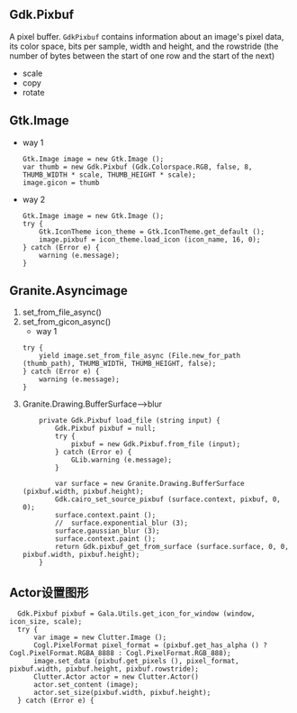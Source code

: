 ## Gdk.Pixbuf
A pixel buffer.
`GdkPixbuf` contains information about an image's pixel data, its color space, bits per sample, width and height, and the rowstride (the number of bytes between the start of one row and the start of the next)
- scale
- copy
- rotate
  
## Gtk.Image
- way 1
    ```vala
    Gtk.Image image = new Gtk.Image ();
    var thumb = new Gdk.Pixbuf (Gdk.Colorspace.RGB, false, 8, THUMB_WIDTH * scale, THUMB_HEIGHT * scale);
    image.gicon = thumb
    ```
- way 2
    ```vala
    Gtk.Image image = new Gtk.Image ();
    try {
        Gtk.IconTheme icon_theme = Gtk.IconTheme.get_default ();
        image.pixbuf = icon_theme.load_icon (icon_name, 16, 0);
    } catch (Error e) {
        warning (e.message);
    }
    ```

## Granite.Asyncimage   
1. set_from_file_async()
1. set_from_gicon_async()
    - way 1
    ```vala
    try {
        yield image.set_from_file_async (File.new_for_path (thumb_path), THUMB_WIDTH, THUMB_HEIGHT, false);
    } catch (Error e) {
        warning (e.message);
    }
    ```
1. Granite.Drawing.BufferSurface-->blur
    ```vala
        private Gdk.Pixbuf load_file (string input) {
            Gdk.Pixbuf pixbuf = null;
            try {
                pixbuf = new Gdk.Pixbuf.from_file (input);
            } catch (Error e) {
                GLib.warning (e.message);
            }

            var surface = new Granite.Drawing.BufferSurface (pixbuf.width, pixbuf.height);
            Gdk.cairo_set_source_pixbuf (surface.context, pixbuf, 0, 0);
            surface.context.paint ();
            //  surface.exponential_blur (3);
            surface.gaussian_blur (3);
            surface.context.paint ();
            return Gdk.pixbuf_get_from_surface (surface.surface, 0, 0, pixbuf.width, pixbuf.height);
        }
    ```

## Actor设置图形
```vala
  Gdk.Pixbuf pixbuf = Gala.Utils.get_icon_for_window (window, icon_size, scale);
  try {
      var image = new Clutter.Image ();
      Cogl.PixelFormat pixel_format = (pixbuf.get_has_alpha () ? Cogl.PixelFormat.RGBA_8888 : Cogl.PixelFormat.RGB_888);
      image.set_data (pixbuf.get_pixels (), pixel_format, pixbuf.width, pixbuf.height, pixbuf.rowstride);
      Clutter.Actor actor = new Clutter.Actor()
      actor.set_content (image);
      actor.set_size(pixbuf.width, pixbuf.height);
  } catch (Error e) {
```
